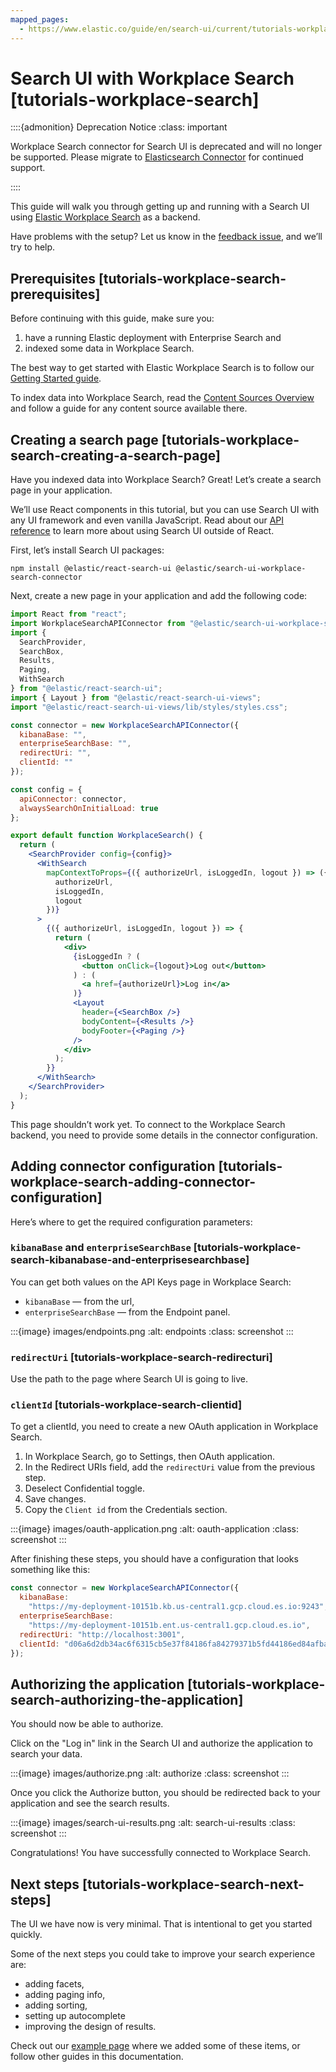 ```yaml
---
mapped_pages:
  - https://www.elastic.co/guide/en/search-ui/current/tutorials-workplace-search.html
---
```


# Search UI with Workplace Search [tutorials-workplace-search]

::::{admonition} Deprecation Notice
:class: important

Workplace Search connector for Search UI is deprecated and will no longer be supported. Please migrate to [Elasticsearch Connector](/reference/tutorials-elasticsearch.md) for continued support.

::::


This guide will walk you through getting up and running with a Search UI using [Elastic Workplace Search](https://www.elastic.co/workplace-search/) as a backend.

Have problems with the setup? Let us know in the [feedback issue](https://github.com/elastic/search-ui/issues/707), and we’ll try to help.


## Prerequisites [tutorials-workplace-search-prerequisites]

Before continuing with this guide, make sure you:

1. have a running Elastic deployment with Enterprise Search and
2. indexed some data in Workplace Search.

The best way to get started with Elastic Workplace Search is to follow our [Getting Started guide](https://www.elastic.co/guide/en/workplace-search/current/workplace-search-getting-started.html).

To index data into Workplace Search, read the [Content Sources Overview](https://www.elastic.co/guide/en/workplace-search/current/workplace-search-content-sources.html) and follow a guide for any content source available there.


## Creating a search page [tutorials-workplace-search-creating-a-search-page]

Have you indexed data into Workplace Search? Great! Let’s create a search page in your application.

We’ll use React components in this tutorial, but you can use Search UI with any UI framework and even vanilla JavaScript. Read about our [API reference](/reference/api-reference.md) to learn more about using Search UI outside of React.

First, let’s install Search UI packages:

```shell
npm install @elastic/react-search-ui @elastic/search-ui-workplace-search-connector
```

Next, create a new page in your application and add the following code:

```jsx
import React from "react";
import WorkplaceSearchAPIConnector from "@elastic/search-ui-workplace-search-connector";
import {
  SearchProvider,
  SearchBox,
  Results,
  Paging,
  WithSearch
} from "@elastic/react-search-ui";
import { Layout } from "@elastic/react-search-ui-views";
import "@elastic/react-search-ui-views/lib/styles/styles.css";

const connector = new WorkplaceSearchAPIConnector({
  kibanaBase: "",
  enterpriseSearchBase: "",
  redirectUri: "",
  clientId: ""
});

const config = {
  apiConnector: connector,
  alwaysSearchOnInitialLoad: true
};

export default function WorkplaceSearch() {
  return (
    <SearchProvider config={config}>
      <WithSearch
        mapContextToProps={({ authorizeUrl, isLoggedIn, logout }) => ({
          authorizeUrl,
          isLoggedIn,
          logout
        })}
      >
        {({ authorizeUrl, isLoggedIn, logout }) => {
          return (
            <div>
              {isLoggedIn ? (
                <button onClick={logout}>Log out</button>
              ) : (
                <a href={authorizeUrl}>Log in</a>
              )}
              <Layout
                header={<SearchBox />}
                bodyContent={<Results />}
                bodyFooter={<Paging />}
              />
            </div>
          );
        }}
      </WithSearch>
    </SearchProvider>
  );
}
```

This page shouldn’t work yet. To connect to the Workplace Search backend, you need to provide some details in the connector configuration.


## Adding connector configuration [tutorials-workplace-search-adding-connector-configuration]

Here’s where to get the required configuration parameters:


### `kibanaBase` and `enterpriseSearchBase` [tutorials-workplace-search-kibanabase-and-enterprisesearchbase]

You can get both values on the API Keys page in Workplace Search:

* `kibanaBase` — from the url,
* `enterpriseSearchBase` — from the Endpoint panel.

:::{image} images/endpoints.png
:alt: endpoints
:class: screenshot
:::


### `redirectUri` [tutorials-workplace-search-redirecturi]

Use the path to the page where Search UI is going to live.


### `clientId` [tutorials-workplace-search-clientid]

To get a clientId, you need to create a new OAuth application in Workplace Search.

1. In Workplace Search, go to Settings, then OAuth application.
2. In the Redirect URIs field, add the `redirectUri` value from the previous step.
3. Deselect Confidential toggle.
4. Save changes.
5. Copy the `Client id` from the Credentials section.

:::{image} images/oauth-application.png
:alt: oauth-application
:class: screenshot
:::

After finishing these steps, you should have a configuration that looks something like this:

```js
const connector = new WorkplaceSearchAPIConnector({
  kibanaBase:
    "https://my-deployment-10151b.kb.us-central1.gcp.cloud.es.io:9243",
  enterpriseSearchBase:
    "https://my-deployment-10151b.ent.us-central1.gcp.cloud.es.io",
  redirectUri: "http://localhost:3001",
  clientId: "d06a6d2db34ac6f6315cb5e37f84186fa84279371b5fd44186ed84afba14c70e"
});
```


## Authorizing the application [tutorials-workplace-search-authorizing-the-application]

You should now be able to authorize.

Click on the "Log in" link in the Search UI and authorize the application to search your data.

:::{image} images/authorize.png
:alt: authorize
:class: screenshot
:::

Once you click the Authorize button, you should be redirected back to your application and see the search results.

:::{image} images/search-ui-results.png
:alt: search-ui-results
:class: screenshot
:::

Congratulations! You have successfully connected to Workplace Search.


## Next steps [tutorials-workplace-search-next-steps]

The UI we have now is very minimal. That is intentional to get you started quickly.

Some of the next steps you could take to improve your search experience are:

* adding facets,
* adding paging info,
* adding sorting,
* setting up autocomplete
* improving the design of results.

Check out our [example page](https://github.com/elastic/search-ui/blob/7cf8710a8037123ee42dc1616ec8f23b842a66f0/examples/sandbox/src/pages/workplace-search/index.js) where we added some of these items, or follow other guides in this documentation.

